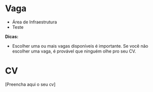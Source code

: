Vaga
====

* Área de Infraestrutura
* Teste

__Dicas:__
* Escolher uma ou mais vagas disponíveis é importante. Se você não escolher uma vaga, é provável que ninguém olhe pro seu CV.

CV
==

[Preencha aqui o seu cv]
